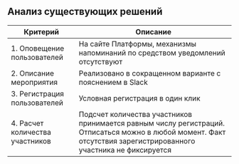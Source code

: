 ## Анализ существующих решений

| Критерий                        | Описание                                                                                                                                                          |
|---------------------------------|-------------------------------------------------------------------------------------------------------------------------------------------------------------------|
| 1. Оповещение пользователей     | На сайте Платформы, механизмы напоминаний по средством уведомлений отсутствуют                                                                                    |
| 2. Описание мероприятия         | Реализовано в сокращенном варианте с пояснением в Slack                                                                                                           |
| 3. Регистрация пользователей    | Условная регистрация в один клик                                                                                                                                  |
| 4. Расчет количества участников | Подсчет количества участников принимается равным числу регистраций. Отписаться можно в любой момент. Факт отсутствия зарегистрированного участника не фиксируется |
